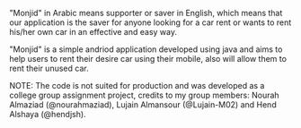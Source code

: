 "Monjid" in Arabic means supporter or saver in English, which means that our application is the saver for anyone looking for a car rent or wants to rent his/her own car in an effective and easy way.

"Monjid" is a simple andriod application developed using java and aims to help users to rent their desire car using their mobile, also will allow them to rent their unused car.

NOTE: The code is not suited for production and was developed as a college group assignment project, credits to my group members: Nourah Almaziad (@nourahmaziad), Lujain Almansour (@Lujain-M02) and Hend Alshaya (@hendjsh).
